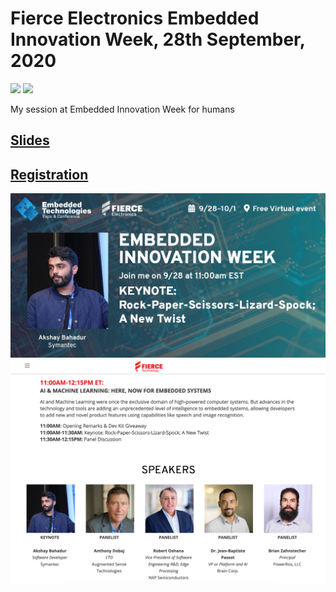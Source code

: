 # Fierce Electronics Embedded Innovation Week, 28th September, 2020

[![](https://img.shields.io/github/license/sourcerer-io/hall-of-fame.svg?colorB=ff0000)](https://github.com/akshaybahadur21/Emojinator/blob/master/LICENSE.md)  [![](https://img.shields.io/badge/Akshay-Bahadur-brightgreen.svg?colorB=ff0000)](https://akshaybahadur.com)

My session at  Embedded Innovation Week for humans 

## [Slides](https://docs.google.com/presentation/d/1CaYOMrTkvHBYqWNYd7K7bR8GUNY7VoVFTlLDHdS4qU8/edit?usp=sharing)
## [Registration](https://pages.questexnetwork.com/EmbeddedInnovationWeek-Registration-2020.html)

<img src = "https://github.com/akshaybahadur21/Fierce-Embedded-Innovation-2020/blob/master/akshay.png">
<img src = "https://github.com/akshaybahadur21/Fierce-Embedded-Innovation-2020/blob/master/akshay_2.png">
